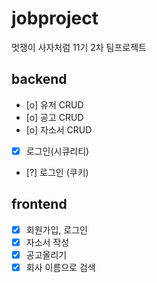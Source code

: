 # jobproject
멋쟁이 사자처럼 11기 2차 팀프로젝트 

## backend
- [o] 유저 CRUD
- [o] 공고 CRUD
- [o] 자소서 CRUD
- [x] 로그인(시큐리티)
- [?] 로그인 (쿠키)


## frontend
- [x] 회원가입, 로그인
- [x] 자소서 작성
- [x] 공고올리기
- [x] 회사 이름으로 검색  
